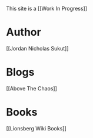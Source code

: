 This site is a [[Work In Progress]]

# Author 
[[Jordan Nicholas Sukut]]  

# Blogs
[[Above The Chaos]]   

# Books 
[[Lionsberg Wiki Books]]  

<!-- Comment not rendered visibly to web

Feel free to edit this page. Remember to add two space characters to the end of lines to make a line break, or separate menu links will run together one one line.
-->